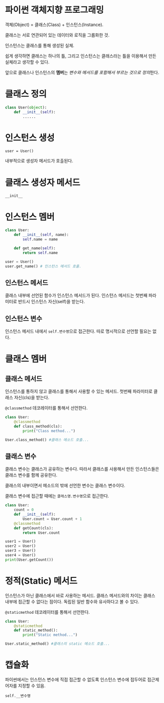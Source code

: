 # 파이썬 객체지향 프로그래밍

객체(Object) = 클래스(Class) + 인스턴스(Instance).

클래스는 서로 연관되어 있는 데이터와 로직을 그룹화한 것.

인스턴스는 클래스를 통해 생성된 실체.

쉽게 생각하면 클래스는 하나의 틀, 그리고 인스턴스는 클래스라는 틀을 이용해서 만든 실체라고 생각할 수 있다.

앞으로 클래스나 인스턴스의 **멤버**는 *변수와 메서드를 포함해서 부르는 것으로 정의*한다.

# 클래스 정의
```python
class User(object):
    def __init__(self):
        ......
```



# 인스턴스 생성
`user = User()`

내부적으로 생성자 메서드가 호출된다.



# 클래스 생성자 메서드
`__init__`



# 인스턴스 멤버
```python
class User:
    def __init__(self, name):
        self.name = name

    def get_name(self):
        return self.name

user = User()
user.get_name() # 인스턴스 메서드 호출.
```
## 인스턴스 메서드
클래스 내부에 선언된 함수가 인스턴스 메서드가 된다. 인스턴스 메서드는 첫번째 파라미터로 반드시 인스턴스 자신(self)을 받는다.

## 인스턴스 변수
인스턴스 메서드 내에서 `self.변수명`으로 접근한다. 따로 명시적으로 선언할 필요는 없다.



# 클래스 멤버
## 클래스 메서드
인스턴스를 통하지 않고 클래스를 통해서 사용할 수 있는 메서드. 첫번째 파라미터로 클래스 자신(cls)을 받는다.

`@classmethod` 데코레이터를 통해서 선언한다.

```python
class User:
    @classmethod
    def class_method(cls):
        print("Class method...")

User.class_method() #클래스 메소드 호출...
```

## 클래스 변수

클래스 변수는 클래스가 공유하는 변수다. 따라서 클래스를 사용해서 만든 인스턴스들은 클래스 변수를 함께 공유한다.

클래스의 내부이면서 메소드의 밖에 선언한 변수는 클래스 변수이다.

클래스 변수에 접근할 때에는 `클래스명.변수명`으로 접근한다.

```python
class User:
    count = 0
    def __init__(self):
        User.count = User.count + 1
    @classmethod
    def getCount(cls):
        return User.count

user1 = User()
user2 = User()
user3 = User()
user4 = User()
print(User.getCount())
```


# 정적(Static) 메서드
인스턴스가 아닌 클래스에서 바로 사용하는 메서드. 클래스 메서드와의 차이는 클래스 내부에 접근할 수 없다는 점이다. 독립된 일반 함수와 유사하다고 볼 수 있다.

`@staticmethod` 데코레이터를 통해서 선언한다.

```python
class User:
    @staticmethod
    def static_method():
        print("Static method...")

User.static_method() #클래스의 static 메소드 호출...
```


# 캡슐화
파이썬에서는 인스턴스 변수에 직접 접근할 수 없도록 인스턴스 변수에 접두어로 접근제어자를 지정할 수 있음.

`self.__변수명`
